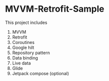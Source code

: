 # MVVM-Retrofit-Sample

This project includes 
1. MVVM
2. Retrofit
3. Coroutines
4. Google hilt
5. Repository pattern
6. Data binding
7. Live data
8. Glide
9. Jetpack compose (optional)
